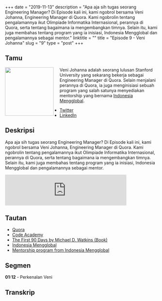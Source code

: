 +++
date = "2019-11-13"
description = "Apa aja sih tugas seorang Engineering Manager? Di Episode kali ini, kami ngobrol bersama Veni Johanna, Engineering Manager di Quora. Kami ngobrolin tentang pengalamannya ikut Olimpiade Informatika Internasional, perannya di Quora, serta tentang bagaimana ia mengembangkan timnya. Selain itu, kami juga membahas tentang program yang ia inisiasi, Indonesia Mengglobal dan pengalamannya sebagai mentor."
linktitle = ""
title = "Episode 9 - Veni Johanna"
slug = "9"
type = "post"
+++

## Tamu
<img style="float: left; width: 160px; margin-right: 20px;" src="/img/ep9.jpg">

Veni Johanna adalah seorang lulusan Stanford University yang sekarang bekerja sebagai Engineering Manager di Quora. Selain menjalani perannya di Quora, ia juga menginisiasi sebuah program yang salah satunya menyediakan mentorship yang bernama [Indonesia Mengglobal](http://indonesiamengglobal.com/).

- [Twitter](https://twitter.com/angelinavj)
- [LinkedIn](https://www.linkedin.com/in/venijohanna/)

## Deskripsi 
Apa aja sih tugas seorang Engineering Manager? Di Episode kali ini, kami ngobrol bersama Veni Johanna, Engineering Manager di Quora. Kami ngobrolin tentang pengalamannya ikut Olimpiade Informatika Internasional, perannya di Quora, serta tentang bagaimana ia mengembangkan timnya. Selain itu, kami juga membahas tentang program yang ia inisiasi, Indonesia Mengglobal dan pengalamannya sebagai mentor.

<iframe src="https://anchor.fm/kartini-teknologi/embed/episodes/Episode-9---Ngobrolin-tentang-Engineering-Manager--Quora--dan-Indonesia-Mengglobal-bersama-Veni-Johanna-e8u6f1" height="102px" width="400px" frameborder="0" scrolling="no"></iframe>

## Tautan
- [Quora](https://www.quora.com/)
- [Code Academy](https://www.codecademy.com/)
- [The First 90 Days by Michael D. Watkins (Book)](https://www.amazon.com/First-90-Days-Strategies-Expanded/dp/1422188612)
- [Indonesia Mengglobal](http://indonesiamengglobal.com/)
- [Mentorship program from Indonesia Mengglobal](http://indonesiamengglobal.com/mentorship/)

## Segmen
**01:12** - Perkenalan Veni

## Transkrip
